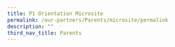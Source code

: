 ```yaml
---
title: P1 Orientation Microsite
permalink: /our-partners/Parents/microsite/permalink
description: ""
third_nav_title: Parents
---
```

